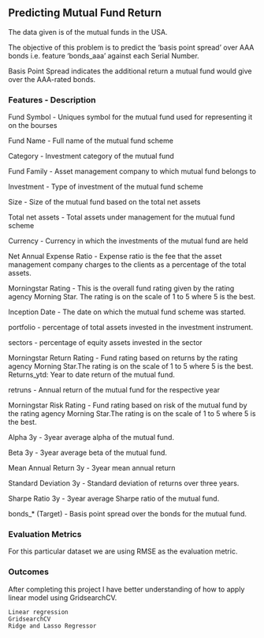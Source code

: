 ## Predicting Mutual Fund Return

The data given is of the mutual funds in the USA.

The objective of this problem is to predict the ‘basis point spread’ over AAA bonds i.e. feature ‘bonds_aaa’ against each Serial Number.

Basis Point Spread indicates the additional return a mutual fund would give over the AAA-rated bonds.

### Features - Description

Fund Symbol	-  Uniques symbol for the mutual fund used for representing it on the bourses

Fund Name	- Full name of the mutual fund scheme

Category -	Investment category of the mutual fund

Fund Family	- Asset management company to which mutual fund belongs to

Investment	- Type of investment of the mutual fund scheme

Size	- Size of the mutual fund based on the total net assets

Total net assets	- Total assets under management for the mutual fund scheme

Currency	- Currency in which the investments of the mutual fund are held

Net Annual Expense Ratio - 	Expense ratio is the fee that the asset management company charges to the clients as a percentage of the total assets.

Morningstar Rating	- This is the overall fund rating given by the rating agency Morning Star. The rating is on the scale of 1 to 5 where 5 is the best.

Inception Date	- The date on which the mutual fund scheme was started.

portfolio	 - percentage of total assets invested in the investment instrument.

sectors	- percentage of equity assets invested in the sector

Morningstar Return Rating	- Fund rating based on returns by the rating agency Morning Star.The rating is on the scale of 1 to 5 where 5 is the best. Returns_ytd: Year to date return of the mutual fund.

retruns	- Annual return of the mutual fund for the respective year

Morningstar Risk Rating	- Fund rating based on risk of the mutual fund by the rating agency Morning Star.The rating is on the scale of 1 to 5 where 5 is the best.

Alpha 3y	- 3year average alpha of the mutual fund.

Beta 3y	- 3year average beta of the mutual fund.

Mean Annual Return 3y	- 3year mean annual return

Standard Deviation 3y	- Standard deviation of returns over three years.

Sharpe Ratio 3y -	3year average Sharpe ratio of the mutual fund.

bonds_*	 (Target) -  Basis point spread over the bonds for the mutual fund.

### Evaluation Metrics

For this particular dataset we are using RMSE as the evaluation metric. 

### Outcomes

After completing this project I have better understanding of how to apply linear model using GridsearchCV.

    Linear regression
    GridsearchCV
    Ridge and Lasso Regressor
